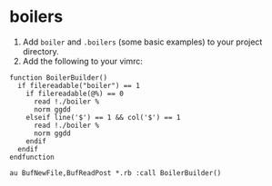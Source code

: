 # boilers

1. Add `boiler` and `.boilers` (some basic examples) to your project directory.
2. Add the following to your vimrc: 
```
function BoilerBuilder()
  if filereadable("boiler") == 1
    if filereadable(@%) == 0
      read !./boiler %
      norm ggdd
    elseif line('$') == 1 && col('$') == 1
      read !./boiler %
      norm ggdd
    endif
  endif
endfunction

au BufNewFile,BufReadPost *.rb :call BoilerBuilder()
```

